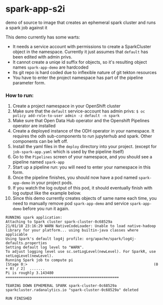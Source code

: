 # spark-app-s2i

demo of source to image that creates an ephemeral spark cluster and runs a spark job against it

This demo currently has some warts:
- It needs a service account with permissions to create a SparkCluster object in the namespace. Currently it just assumes that `default` has been edited with admin privs.
- It cannot create a uniqe id suffix for objects, so it's resulting object names `spark-app-demo` are hardcoded
- Its git repo is hard coded due to inflexible nature of git tekton resources
- You have to enter the project namespace has part of the pipeline parameter form.

### How to run:

1. Create a project namespace in your OpenShift cluster
1. Make sure that the `default` service-account has admin privs: `$ oc policy add-role-to-user admin -z default -n spark`
1. Make sure that Open Data Hub operator and the Openshift Pipelines operator are installed
1. Create a deployed instance of the ODH operator in your namespace. It requires the odh sub-components to run jupyterhub and spark. Other components can be left off.
1. Install the yaml files in the `deploy` directory into your project. (except for `job-spark-app.yaml` which is used by the pipeline itself)
1. Go to the `Pipelines` screen of your namespace, and you should see a pipeline named `spark-app`
1. Start up a pipeline run: you will need to enter your namespace in this form.
1. Once the pipeline finishes, you should now have a pod named `spark-app-demo` in your project pods.
1. If you watch the log output of this pod, it should eventually finish with log output like the example below.
1. Since this demo currently creates objects of same name each time, you need to manually remove pod `spark-app-demo` and service `spark-app-demo` before you run it again.


```
RUNNING spark application:
Attaching to Spark cluster spark-cluster-0c68529a
21/01/18 23:16:29 WARN NativeCodeLoader: Unable to load native-hadoop library for your platform... using builtin-java classes where applicable
Using Spark's default log4j profile: org/apache/spark/log4j-defaults.properties
Setting default log level to "WARN".
To adjust logging level use sc.setLogLevel(newLevel). For SparkR, use setLogLevel(newLevel).
Running Spark job to compute pi
[Stage 0:>                                                          (0 + 0) / 2]  .......
Pi is roughly 3.143480
====================================================

TEARING DOWN EPHEMERAL SPARK spark-cluster-0c68529a
sparkcluster.radanalytics.io "spark-cluster-0c68529a" deleted

RUN FINISHED
```
